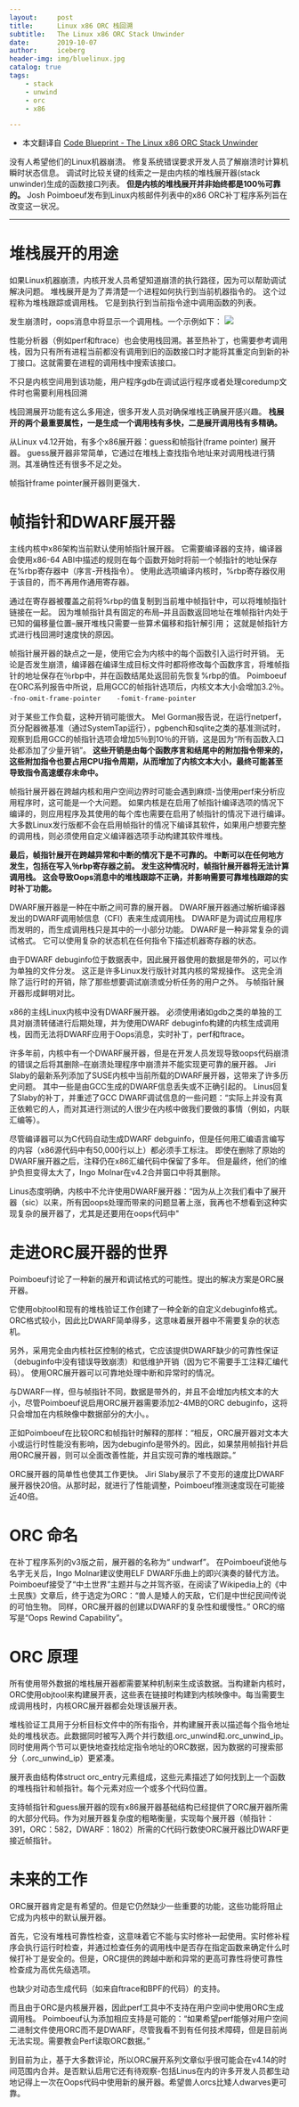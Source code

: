 ```yaml
---
layout:     post
title:      Linux x86 ORC 栈回溯
subtitle:   The Linux x86 ORC Stack Unwinder
date:       2019-10-07
author:     iceberg
header-img: img/bluelinux.jpg
catalog: true
tags:
    - stack
    - unwind
    - orc
    - x86

---
```

* 本文翻译自 [Code Blueprint - The Linux x86 ORC Stack Unwinder](https://www.codeblueprint.co.uk/2017/07/31/the-orc-unwinder.html)

没有人希望他们的Linux机器崩溃。 修复系统错误要求开发人员了解崩溃时计算机瞬时状态信息。 调试时比较关键的线索之一是由内核的堆栈展开器(stack unwinder)生成的函数接口列表。 **但是内核的堆栈展开并非始终都是100％可靠的。** Josh Poimboeuf发布到Linux内核邮件列表中的x86 ORC补丁程序系列旨在改变这一状况。

---
# 堆栈展开的用途
如果Linux机器崩溃，内核开发人员希望知道崩溃的执行路径，因为可以帮助调试解决问题。 堆栈展开是为了弄清楚一个进程如何执行到当前机器指令的。 这个过程称为堆栈跟踪或调用栈。 它是到执行到当前指令途中调用函数的列表。

发生崩溃时，oops消息中将显示一个调用栈。一个示例如下：
![](https://github.com/l3b2w1/l3b2w1.github.io/tree/master/img/2-orc-oops.png)


性能分析器（例如perf和ftrace）也会使用栈回溯。甚至热补丁，也需要参考调用栈，因为只有所有进程当前都没有调用到旧的函数接口时才能将其重定向到新的补丁接口。这就需要在进程的调用栈中搜索该接口。

不只是内核空间用到该功能，用户程序gdb在调试运行程序或者处理coredump文件时也需要利用栈回溯

栈回溯展开功能有这么多用途，很多开发人员对确保堆栈正确展开感兴趣。
**栈展开的两个最重要属性，一是生成一个调用栈有多快，二是展开调用栈有多精确。**

从Linux v4.12开始，有多个x86展开器：guess和帧指针(frame pointer) 展开器。
guess展开器非常简单，它通过在堆栈上查找指令地址来对调用栈进行猜测。其准确性还有很多不足之处。


帧指针frame pointer展开器则更强大．

# 帧指针和DWARF展开器
主线内核中x86架构当前默认使用帧指针展开器。 它需要编译器的支持，编译器会使用x86-64 ABI中描述的规则在每个函数开始时将前一个帧指针的地址保存在%rbp寄存器中（序言-开栈指令）。 使用此选项编译内核时，%rbp寄存器仅用于该目的，而不再用作通用寄存器。

通过在寄存器被覆盖之前将%rbp的值复制到当前堆中帧指针中，可以将堆帧指针链接在一起。 因为堆帧指针具有固定的布局–并且函数返回地址在堆帧指针内处于已知的偏移量位置–展开堆栈只需要一些算术偏移和指针解引用； 这就是帧指针方式进行栈回溯时速度快的原因。

帧指针展开器的缺点之一是，使用它会为内核中的每个函数引入运行时开销。 无论是否发生崩溃，编译器在编译生成目标文件时都将修改每个函数序言，将堆帧指针的地址保存在％rbp中，并在函数结尾处返回前先恢复%rbp的值。 Poimboeuf在ORC系列报告中所说，启用GCC的帧指针选项后，内核文本大小会增加3.2％。
`-fno-omit-frame-pointer`　　`-fomit-frame-pointer`

对于某些工作负载，这种开销可能很大。 Mel Gorman报告说，在运行netperf，页分配器微基准（通过SystemTap运行），pgbench和sqlite之类的基准测试时，观察到启用GCC的帧指针选项会增加5％到10％的开销，这是因为“所有函数入口处都添加了少量开销”。 **这些开销是由每个函数序言和结尾中的附加指令带来的，这些附加指令也要占用CPU指令周期，从而增加了内核文本大小，最终可能甚至导致指令高速缓存未命中。**

帧指针展开器在跨越内核和用户空间边界时可能会遇到麻烦-当使用perf来分析应用程序时，这可能是一个大问题。 如果内核是在启用了帧指针编译选项的情况下编译的，则应用程序及其使用的每个库也需要在启用了帧指针的情况下进行编译。 大多数Linux发行版都不会在启用帧指针的情况下编译其软件，如果用户想要完整的调用栈，则必须使用自定义编译器选项手动构建其软件堆栈。

**最后，帧指针展开在跨越异常和中断的情况下是不可靠的。 中断可以在任何地方发生，包括在写入％rbp寄存器之前。 发生这种情况时，帧指针展开器将无法计算调用栈。 这会导致Oops消息中的堆栈跟踪不正确，并影响需要可靠堆栈跟踪的实时补丁功能。**

DWARF展开器是一种在中断之间可靠的展开器。 DWARF展开器通过解析编译器发出的DWARF调用帧信息（CFI）表来生成调用栈。
DWARF是为调试应用程序而发明的，而生成调用栈只是其中的一小部分功能。 DWARF是一种非常复杂的调试格式。 它可以使用复杂的状态机在任何指令下描述机器寄存器的状态。

由于DWARF debuginfo位于数据表中，因此展开器使用的数据是带外的，可以作为单独的文件分发。 这正是许多Linux发行版针对其内核的常规操作。 这完全消除了运行时的开销，除了那些想要调试崩溃或分析任务的用户之外。 与帧指针展开器形成鲜明对比。

x86的主线Linux内核中没有DWARF展开器。 必须使用诸如gdb之类的单独的工具对崩溃转储进行后期处理，并为使用DWARF debuginfo构建的内核生成调用栈，因而无法将DWARF应用于Oops消息，实时补丁，perf和ftrace。

许多年前，内核中有一个DWARF展开器，但是在开发人员发现导致oops代码崩溃的错误之后将其删除–在崩溃处理程序中崩溃并不能实现更可靠的展开器。 Jiri Slaby的最新系列添加了SUSE内核中当前所载的DWARF展开器，这带来了许多历史问题。
其中一些是由GCC生成的DWARF信息丢失或不正确引起的。 Linus回复了Slaby的补丁，并重述了GCC DWARF调试信息的一些问题：“实际上并没有真正依赖它的人，而对其进行测试的人很少在内核中做我们要做的事情（例如，内联汇编等）。

尽管编译器可以为C代码自动生成DWARF debguinfo，但是任何用汇编语言编写的内容（x86源代码中有50,000行以上）都必须手工标注。 即使在删除了原始的DWARF展开器之后，注释仍在x86汇编代码中保留了多年。 但是最终，他们的维护负担变得太大了，Ingo Molnar在v4.2合并窗口中将其删除。

Linus态度明确，内核中不允许使用DWARF展开器：“因为从上次我们看中了展开器（sic）以来，所有因oops处理而带来的问题显著上涨，我再也不想看到这种实现复杂的展开器了，尤其是还要用在oops代码中"

# 走进ORC展开器的世界

Poimboeuf讨论了一种新的展开和调试格式的可能性。提出的解决方案是ORC展开器。

它使用objtool和现有的堆栈验证工作创建了一种全新的自定义debuginfo格式。 ORC格式较小，因此比DWARF简单得多，这意味着展开器中不需要复杂的状态机。

另外，采用完全由内核社区控制的格式，它应该提供DWARF缺少的可靠性保证（debuginfo中没有错误导致崩溃）和低维护开销（因为它不需要手工注释汇编代码）。 使用ORC展开器可以可靠地处理中断和异常时的情况。

与DWARF一样，但与帧指针不同，数据是带外的，并且不会增加内核文本的大小，尽管Poimboeuf说启用ORC展开器需要添加2-4MB的ORC debuginfo，这将只会增加在内核映像中数据部分的大小。。

正如Poimboeuf在比较ORC和帧指针时解释的那样：“相反，ORC展开器对文本大小或运行时性能没有影响，因为debuginfo是带外的。因此，如果禁用帧指针并启用ORC展开器，则可以全面改善性能，并且实现可靠的堆栈跟踪。”

ORC展开器的简单性也使其工作更快。 Jiri Slaby展示了不变形的速度比DWARF展开器快20倍。从那时起，就进行了性能调整，Poimboeuf推测速度现在可能接近40倍。

# ORC 命名
在补丁程序系列的v3版之前，展开器的名称为“ undwarf”。 在Poimboeuf说他与名字无关后，Ingo Molnar建议使用ELF DWARF乐曲上的即兴演奏的替代方法。 Poimboeuf接受了“中土世界”主题并与之并驾齐驱，在阅读了Wikipedia上的《中土民族》文章后，终于选定为ORC：“兽人是矮人的天敌，它们是中世纪民间传说的可怕生物。 同样，ORC展开器的创建以DWARF的复杂性和缓慢性。” ORC的缩写是“Oops Rewind Capability”。

# ORC 原理
所有使用带外数据的堆栈展开器都需要某种机制来生成该数据。当构建新内核时，ORC使用objtool来构建展开表，这些表在链接时构建到内核映像中。每当需要生成调用栈时，内核ORC展开器都会处理该展开表。

堆栈验证工具用于分析目标文件中的所有指令，并构建展开表以描述每个指令地址处的堆栈状态。此数据同时被写入两个并行数组.orc_unwind和.orc_unwind_ip。同时使用两个节可以更快地查找给定指令地址的ORC数据，因为数据的可搜索部分（.orc_unwind_ip）更紧凑。

展开表由结构体struct orc_entry元素组成，这些元素描述了如何找到上一个函数的堆栈指针和帧指针。每个元素对应一个或多个代码位置。

支持帧指针和guess展开器的现有x86展开器基础结构已经提供了ORC展开器所需的大部分代码。作为对展开器复杂度的粗略衡量，实现每个展开器（帧指针：391，ORC：582，DWARF：1802）所需的C代码行数使ORC展开器比DWARF更接近帧指针。

# 未来的工作
ORC展开器肯定是有希望的。但是它仍然缺少一些重要的功能，这些功能将阻止它成为内核中的默认展开器。

首先，它没有堆栈可靠性检查，这意味着它不能与实时修补一起使用。实时修补程序会执行运行时检查，并通过检查任务的调用栈中是否存在指定函数来确定什么时候打补丁是安全的。但是，ORC提供的跨越中断和异常的更高可靠性将使可靠性检查成为高优先级选项。

也缺少对动态生成代码（如来自ftrace和BPF的代码）的支持。

而且由于ORC是内核展开器，因此perf工具中不支持在用户空间中使用ORC生成调用栈。 Poimboeuf认为添加相应支持是可能的：“如果希望perf能够对用户空间二进制文件使用ORC而不是DWARF，尽管我看不到有任何技术障碍，但是目前尚无法实现。需要教会Perf读取ORC数据。”

到目前为止，基于大多数评论，所以ORC展开系列文章似乎很可能会在v4.14的时间范围内合并。是否默认启用它还有待观察-包括Linus在内的许多开发人员都生动地记得上一次在Oops代码中使用新的展开器。希望兽人orcs比矮人dwarves更可靠。
